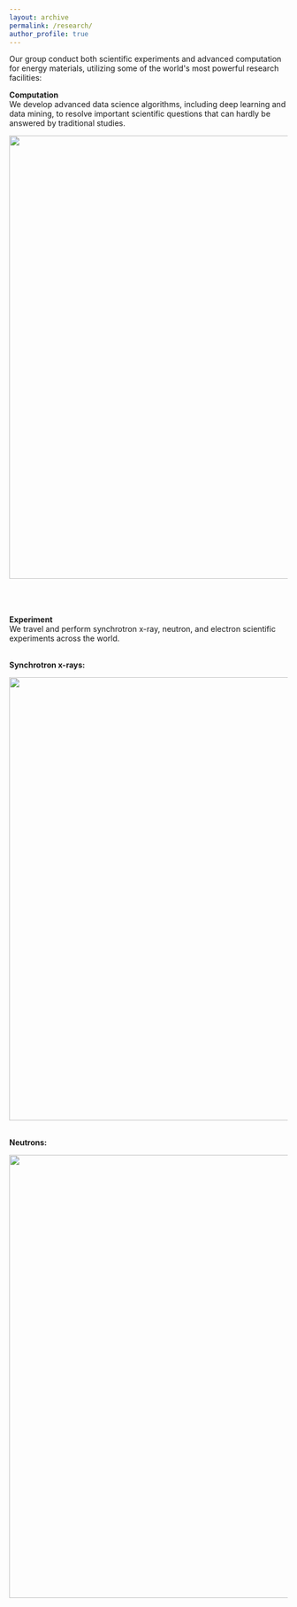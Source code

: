 ```yaml
---
layout: archive
permalink: /research/
author_profile: true
---
```

Our group conduct both scientific experiments and advanced computation for energy materials, utilizing some of the world's most powerful 
research facilities:


<b>Computation</b>
<br>
We develop advanced data science algorithms, including deep learning and data mining, to resolve important scientific 
questions that can hardly be answered by traditional studies.
<div>
<image width="800" height="800" src="/images/research/research_overview.jpg">
</div>
<br>
<br>
<br>


<b>Experiment</b>
<br>
We travel and perform synchrotron x-ray, neutron, and electron scientific experiments across the world.
<br>
<br>

<b>Synchrotron x-rays:</b>
<div>
<image width="800" height="800" src="/images/research/worldsynchrotrons.jpg">
</div>
<br>

<b>Neutrons:</b>
<div>
<image width="800" height="800" src="/images/research/worldneutrons.jpg">
</div>
<br>






